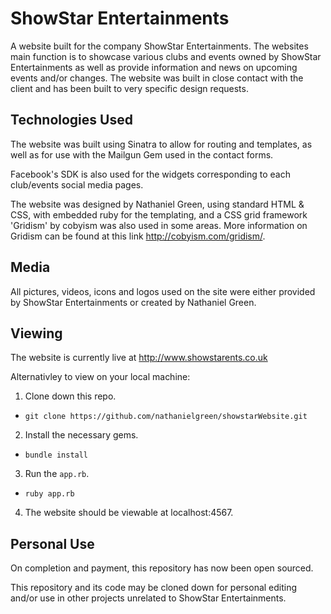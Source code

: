 # ShowStar Entertainments

A website built for the company ShowStar Entertainments. The websites main function is to showcase various
clubs and events owned by ShowStar Entertainments as well as provide information
and news on upcoming events and/or changes. The website was built in close
contact with the client and has been built to very specific design requests.


## Technologies Used 

The website was built using Sinatra to allow for routing and templates, as
well as for use with the Mailgun Gem used in the contact forms. 

Facebook's SDK is also used for the widgets corresponding to each club/events
social media pages.

The website was designed by Nathaniel Green, using standard HTML & CSS, with
embedded ruby for the templating, and a CSS grid framework 'Gridism' by cobyism was 
also used in some areas. More information on Gridism can be found at this link http://cobyism.com/gridism/.


## Media 

All pictures, videos, icons and logos used on the site were either provided by ShowStar Entertainments or
created by Nathaniel Green.


## Viewing

The website is currently live at http://www.showstarents.co.uk

Alternativley to view on your local machine: 

1. Clone down this repo.
  - `git clone https://github.com/nathanielgreen/showstarWebsite.git`
2. Install the necessary gems.
  - `bundle install`
3. Run the `app.rb`.
  - `ruby app.rb`
4. The website should be viewable at localhost:4567.


## Personal Use 

On completion and payment, this repository has now been open sourced.

This repository and its code may be cloned down for personal editing and/or use in other
projects unrelated to ShowStar Entertainments.



